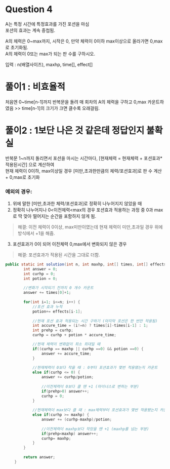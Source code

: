 # Question 4

A는 특정 시간에 특정효과를 가진 포션을 마심  
포션의 효과는 계속 중첩됨.

A의 체력은 0~max까지, 시작은 0, 만약 체력이 0이하 max이상으로 올라가면 0,max로 초기화됨.  
A의 체력이 0또는 max가 되는 판 수를 구하시오.

입력 : n(배열사이즈), maxhp, time[], effect[]

# 풀이1 : 비효율적
처음엔 0~time[n-1]까지 반복문을 돌려 매 회차의 A의 체력을 구하고
0,max 카운트하였음 >> time[n-1]의 크기가 크면 클수록 오래걸림.

# 풀이2 : 1보단 나은 것 같은데 정답인지 불확실
반복문 1~n까지 돌리면서
포션을 마시는 시간마다, [현재체력 = 현재체력 + 포션효과*적용된시간] 으로 계산하여  
현재 체력이 0이하, max이상일 경우 [미만,초과한만큼의 체력/포션효과]로 판 수 계산 + 0,max로 초기화

### 예외의 경우: 
1) 위에 말한 [미만,초과한 체력/포션효과]로 정확히 나누어지지 않았을 때
2) 정확히 나누어지나 0<이전체력<max의 경우 포션효과 적용하는 과정 중 0과 max로 딱 맞아 떨어지는 순간을 포함하지 않게 됨.

> 해결: 이전 체력이 0이상, max미만이였는데 현재 체력이 미만,초과일 경우 위에 방식에서 +1을 해줌.

3) 포션효과가 0이 되어 이전체력 0,max에서 변화되지 않은 경우
> 해결: 포션효과가 적용된 시간을 그대로 더함.


```java
public static int solution(int n, int maxhp, int[] times, int[] effects) {
        int answer = 0;
        int curhp = 0;
        int potion = 0;
        
        //변화가 시작되기 전까지 0 개수 카운트
        answer += times[0]+1;
        
        for(int i=1; i<=n; i++) {
        	//포션 효과 누적
        	potion+= effects[i-1]; 
        	
        	//현재 포션 효과 적용되는 시간 구하기 (마지막 포션은 한 번만 적용됨)
        	int accure_time = (i!=n) ? times[i]-times[i-1] : 1;
        	int prehp = curhp;
        	curhp = curhp + potion * accure_time;

        	//현재 체력이 변화없이 최소 최대일 때
        	if((curhp == maxhp || curhp ==0) && potion ==0) {
        		answer += accure_time;
        	}
        	
        	//현재체력이 0보다 작을 때 : 0부터 포션효과가 몇번 적용됐는지 카운트
        	else if(curhp <= 0) {
        		answer += curhp/potion;
        		
        		//이전체력이 0보다 클 땐 +1 (마이너스로 변하는 부분)
        		if(prehp>0) answer++; 
            	curhp = 0;			
        	}
        	
        	//현재체력이 max보다 클 때 : max체력부터 포션효과가 몇번 적용됐는지 카운트
        	else if(curhp >= maxhp) {
        		answer += (curhp-maxhp)/potion;
        		
        		//이전체력이 maxhp보다 작았을 땐 +1 (maxhp를 넘는 부분)
        		if(prehp<maxhp) answer++; 
            	curhp= maxhp;
        	}		
        }
        
        return answer;
    }
```



